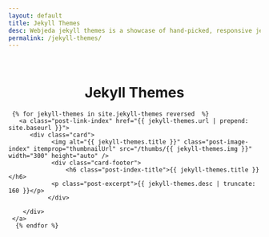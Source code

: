 ```yaml
---
layout: default
title: Jekyll Themes
desc: Webjeda jekyll themes is a showcase of hand-picked, responsive jekyll themes. You will find some of the best jekyll themes that can be used for your website blog or portfolio.
permalink: /jekyll-themes/
---
```

<br />

<h1 style="text-align:center">Jekyll Themes</h1>
<div id="mainbox">
   
     {% for jekyll-themes in site.jekyll-themes reversed  %}
       <a class="post-link-index" href="{{ jekyll-themes.url | prepend: site.baseurl }}">
          <div class="card">
                <img alt="{{ jekyll-themes.title }}" class="post-image-index" itemprop="thumbnailUrl" src="/thumbs/{{ jekyll-themes.img }}" width="300" height="auto" />
                <div class="card-footer">
                    <h6 class="post-index-title">{{ jekyll-themes.title }}</h6>
                <p class="post-excerpt">{{ jekyll-themes.desc | truncate: 160 }}</p>
               </div>
     
        </div> 
     </a>
      {% endfor %}   
</div>